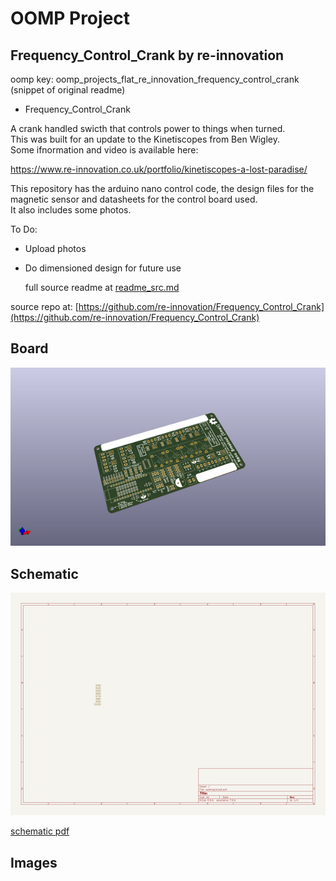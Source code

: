 # OOMP Project  
## Frequency_Control_Crank  by re-innovation  
  
oomp key: oomp_projects_flat_re_innovation_frequency_control_crank  
(snippet of original readme)  
  
- Frequency_Control_Crank  
  
A crank handled swicth that controls power to things when turned.  
This was built for an update to the Kinetiscopes from Ben Wigley.  
Some ifnormation and video is available here:  
  
https://www.re-innovation.co.uk/portfolio/kinetiscopes-a-lost-paradise/  
  
This repository has the arduino nano control code, the design files for the magnetic sensor and datasheets for the control board used.  
It also includes some photos.  
  
To Do:  
  
* Upload photos  
* Do dimensioned design for future use  
  
  
  full source readme at [readme_src.md](readme_src.md)  
  
source repo at: [https://github.com/re-innovation/Frequency_Control_Crank](https://github.com/re-innovation/Frequency_Control_Crank)  
## Board  
  
[![working_3d.png](working_3d_600.png)](working_3d.png)  
## Schematic  
  
[![working_schematic.png](working_schematic_600.png)](working_schematic.png)  
  
[schematic pdf](working_schematic.pdf)  
## Images  
